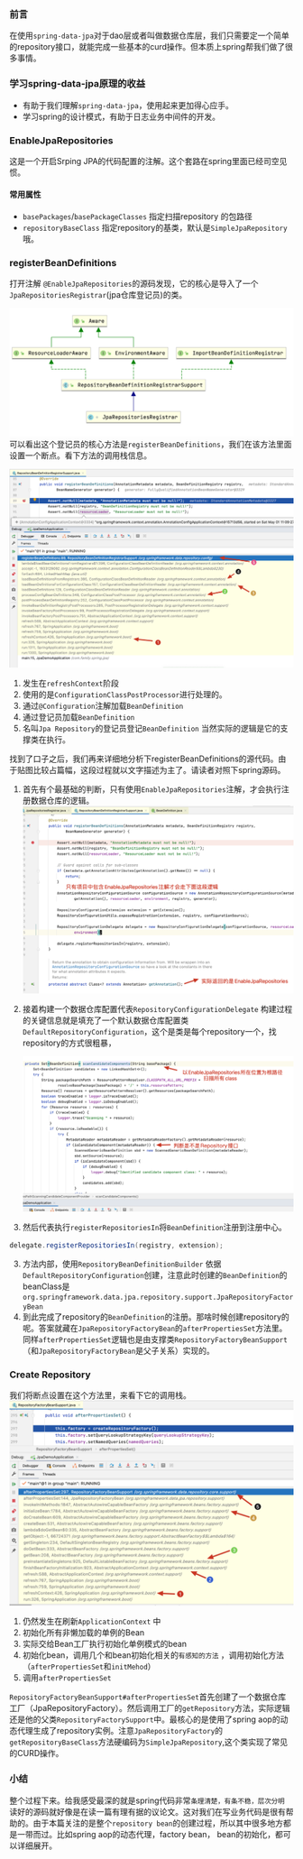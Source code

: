 ### 前言

在使用`spring-data-jpa`对于dao层或者叫做数据仓库层，我们只需要定一个简单的repository接口，就能完成一些基本的curd操作。但本质上spring帮我们做了很多事情。

### 学习spring-data-jpa原理的收益

* 有助于我们理解`spring-data-jpa`，使用起来更加得心应手。
* 学习spring的设计模式，有助于日志业务中间件的开发。

### EnableJpaRepositories
这是一个开启Srping JPA的代码配置的注解。这个套路在spring里面已经司空见惯。
#### 常用属性
* `basePackages`/`basePackageClasses` 指定扫描repository 的包路径
* `repositoryBaseClass` 指定repository的基类，默认是`SimpleJpaRepository`哦。

### registerBeanDefinitions
打开注解 `@EnableJpaRepositories`的源码发现，它的核心是导入了一个`JpaRepositoriesRegistrar`(jpa仓库登记员)的类。

![image-20210501105500655](image-20210501105500655.png)
可以看出这个登记员的核心方法是`registerBeanDefinitions`，我们在该方法里面设置一个断点。看下方法的调用栈信息。

![image-20210501111636395](image-20210501111636395.png)

1. 发生在`refreshContext`阶段
2. 使用的是`ConfigurationClassPostProcessor`进行处理的。
3. 通过`@Configuration`注解加载`BeanDefinition`
4. 通过登记员加载`BeanDefinition`
5. 名叫`Jpa Repository`的登记员登记`BeanDefinition` 当然实际的逻辑是它的支撑类在执行。

找到了口子之后，我们再来详细地分析下registerBeanDefinitions的源代码。由于贴图比较占篇幅，这段过程就以文字描述为主了。请读者对照下spring源码。
1. 首先有个最基础的判断，只有使用`EnableJpaRepositories`注解，才会执行注册数据仓库的逻辑。
   ![image-20210501110028417](image-20210501110028417.png)
1. 接着构建一个数据仓库配置代表`RepositoryConfigurationDelegate` 构建过程的关键信息就是填充了一个默认数据仓库配置类`DefaultRepositoryConfiguration`，这个是类是每个repository一个，找repository的方式很粗暴，

   ![image-20210501144755194](image-20210501144755194.png)

2. 然后代表执行`registerRepositoriesIn`将`BeanDefinition`注册到注册中心。
```java
delegate.registerRepositoriesIn(registry, extension);
```
3. 方法内部，使用`RepositoryBeanDefinitionBuilder` 依据`DefaultRepositoryConfiguration`创建，注意此时创建的`BeanDefinition`的beanClass是`org.springframework.data.jpa.repository.support.JpaRepositoryFactoryBean`
4. 到此完成了repository的`BeanDefinition`的注册。那啥时候创建repository的呢。答案就藏在`JpaRepositoryFactoryBean`的`afterPropertiesSet`方法里。同样`afterPropertiesSet`逻辑也是由支撑类`RepositoryFactoryBeanSupport` （和`JpaRepositoryFactoryBean`是父子关系）实现的。
### Create Repository
我们将断点设置在这个方法里，来看下它的调用栈。![image-20210501180221357](image-20210501180221357.png)
1. 仍然发生在刷新`ApplicationContext` 中
2. 初始化所有非懒加载的单例的Bean
3. 实际交给Bean工厂执行初始化单例模式的bean
4. 初始化bean，调用几个和bean初始化相关的`有感知的方法` ，调用初始化方法（`afterPropertiesSet`和`initMehod`）
5. 调用`afterPropertiesSet` 

`RepositoryFactoryBeanSupport#afterPropertiesSet`首先创建了一个数据仓库工厂（JpaRepositoryFactory）。然后调用工厂的`getRepository`方法，实际逻辑还是他的父类`RepositoryFactorySupport`中。最核心的是使用了spring aop的动态代理生成了repository实例。注意`JpaRepositoryFactory`的`getRepositoryBaseClass`方法硬编码为`SimpleJpaRepository`,这个类实现了常见的CURD操作。

### 小结
整个过程下来。给我感受最深的就是spring代码非常`条理清楚，有条不稳，层次分明` 读好的源码就好像是在读一篇有理有据的议论文。这对我们在写业务代码是很有帮助的。由于本篇关注的是整个`repository bean`的创建过程，所以其中很多地方都是一带而过。比如spring aop的动态代理，factory bean， bean的初始化，都可以详细展开。